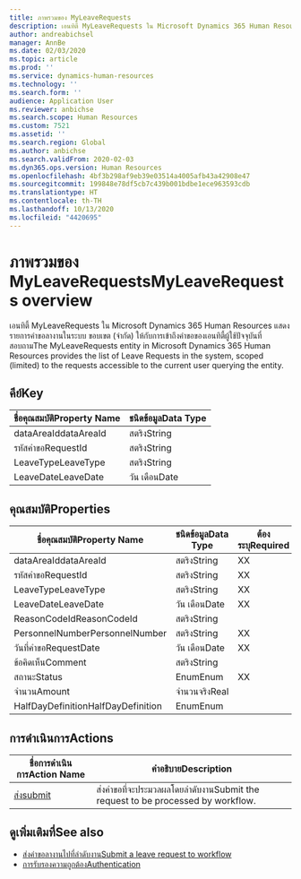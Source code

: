 ```yaml
---
title: ภาพรวมของ MyLeaveRequests
description: เอนทิตี้ MyLeaveRequests ใน Microsoft Dynamics 365 Human Resources แสดงรายการคำขอลางานในระบบ ขอบเขต (จำกัด) ให้กับการเข้าถึงคำขอของเอนทิตี้ผู้ใช้ปัจจุบันที่สอบถาม
author: andreabichsel
manager: AnnBe
ms.date: 02/03/2020
ms.topic: article
ms.prod: ''
ms.service: dynamics-human-resources
ms.technology: ''
ms.search.form: ''
audience: Application User
ms.reviewer: anbichse
ms.search.scope: Human Resources
ms.custom: 7521
ms.assetid: ''
ms.search.region: Global
ms.author: anbichse
ms.search.validFrom: 2020-02-03
ms.dyn365.ops.version: Human Resources
ms.openlocfilehash: 4bf3b298af9eb39e03514a4005afb43a42908e47
ms.sourcegitcommit: 199848e78df5cb7c439b001bdbe1ece963593cdb
ms.translationtype: HT
ms.contentlocale: th-TH
ms.lasthandoff: 10/13/2020
ms.locfileid: "4420695"
---
```

# <a name="myleaverequests-overview"></a><span data-ttu-id="d95fd-103">ภาพรวมของ MyLeaveRequests</span><span class="sxs-lookup"><span data-stu-id="d95fd-103">MyLeaveRequests overview</span></span>

<span data-ttu-id="d95fd-104">เอนทิตี้ MyLeaveRequests ใน Microsoft Dynamics 365 Human Resources แสดงรายการคำขอลางานในระบบ ขอบเขต (จำกัด) ให้กับการเข้าถึงคำขอของเอนทิตี้ผู้ใช้ปัจจุบันที่สอบถาม</span><span class="sxs-lookup"><span data-stu-id="d95fd-104">The MyLeaveRequests entity in Microsoft Dynamics 365 Human Resources provides the list of Leave Requests in the system, scoped (limited) to the requests accessible to the current user querying the entity.</span></span>

## <a name="key"></a><span data-ttu-id="d95fd-105">คีย์</span><span class="sxs-lookup"><span data-stu-id="d95fd-105">Key</span></span>

  | <span data-ttu-id="d95fd-106">ชื่อคุณสมบัติ</span><span class="sxs-lookup"><span data-stu-id="d95fd-106">Property Name</span></span> | <span data-ttu-id="d95fd-107">ชนิดข้อมูล</span><span class="sxs-lookup"><span data-stu-id="d95fd-107">Data Type</span></span> |
  |---------------|-----------|
  | <span data-ttu-id="d95fd-108">dataAreaId</span><span class="sxs-lookup"><span data-stu-id="d95fd-108">dataAreaId</span></span>    | <span data-ttu-id="d95fd-109">สตริง</span><span class="sxs-lookup"><span data-stu-id="d95fd-109">String</span></span>    |
  | <span data-ttu-id="d95fd-110">รหัสคำขอ</span><span class="sxs-lookup"><span data-stu-id="d95fd-110">RequestId</span></span>     | <span data-ttu-id="d95fd-111">สตริง</span><span class="sxs-lookup"><span data-stu-id="d95fd-111">String</span></span>    |
  | <span data-ttu-id="d95fd-112">LeaveType</span><span class="sxs-lookup"><span data-stu-id="d95fd-112">LeaveType</span></span>     | <span data-ttu-id="d95fd-113">สตริง</span><span class="sxs-lookup"><span data-stu-id="d95fd-113">String</span></span>    |
  | <span data-ttu-id="d95fd-114">LeaveDate</span><span class="sxs-lookup"><span data-stu-id="d95fd-114">LeaveDate</span></span>     | <span data-ttu-id="d95fd-115">วัน เดือน</span><span class="sxs-lookup"><span data-stu-id="d95fd-115">Date</span></span>      |
  
## <a name="properties"></a><span data-ttu-id="d95fd-116">คุณสมบัติ</span><span class="sxs-lookup"><span data-stu-id="d95fd-116">Properties</span></span>

  | <span data-ttu-id="d95fd-117">ชื่อคุณสมบัติ</span><span class="sxs-lookup"><span data-stu-id="d95fd-117">Property Name</span></span>     | <span data-ttu-id="d95fd-118">ชนิดข้อมูล</span><span class="sxs-lookup"><span data-stu-id="d95fd-118">Data Type</span></span> | <span data-ttu-id="d95fd-119">ต้องระบุ</span><span class="sxs-lookup"><span data-stu-id="d95fd-119">Required</span></span> |
  |-------------------|-----------|----------|
  | <span data-ttu-id="d95fd-120">dataAreaId</span><span class="sxs-lookup"><span data-stu-id="d95fd-120">dataAreaId</span></span>        | <span data-ttu-id="d95fd-121">สตริง</span><span class="sxs-lookup"><span data-stu-id="d95fd-121">String</span></span>    | <span data-ttu-id="d95fd-122">X</span><span class="sxs-lookup"><span data-stu-id="d95fd-122">X</span></span>        |
  | <span data-ttu-id="d95fd-123">รหัสคำขอ</span><span class="sxs-lookup"><span data-stu-id="d95fd-123">RequestId</span></span>         | <span data-ttu-id="d95fd-124">สตริง</span><span class="sxs-lookup"><span data-stu-id="d95fd-124">String</span></span>    | <span data-ttu-id="d95fd-125">X</span><span class="sxs-lookup"><span data-stu-id="d95fd-125">X</span></span>        |
  | <span data-ttu-id="d95fd-126">LeaveType</span><span class="sxs-lookup"><span data-stu-id="d95fd-126">LeaveType</span></span>         | <span data-ttu-id="d95fd-127">สตริง</span><span class="sxs-lookup"><span data-stu-id="d95fd-127">String</span></span>    | <span data-ttu-id="d95fd-128">X</span><span class="sxs-lookup"><span data-stu-id="d95fd-128">X</span></span>        |
  | <span data-ttu-id="d95fd-129">LeaveDate</span><span class="sxs-lookup"><span data-stu-id="d95fd-129">LeaveDate</span></span>         | <span data-ttu-id="d95fd-130">วัน เดือน</span><span class="sxs-lookup"><span data-stu-id="d95fd-130">Date</span></span>      | <span data-ttu-id="d95fd-131">X</span><span class="sxs-lookup"><span data-stu-id="d95fd-131">X</span></span>        |
  | <span data-ttu-id="d95fd-132">ReasonCodeId</span><span class="sxs-lookup"><span data-stu-id="d95fd-132">ReasonCodeId</span></span>      | <span data-ttu-id="d95fd-133">สตริง</span><span class="sxs-lookup"><span data-stu-id="d95fd-133">String</span></span>    |          |
  | <span data-ttu-id="d95fd-134">PersonnelNumber</span><span class="sxs-lookup"><span data-stu-id="d95fd-134">PersonnelNumber</span></span>   | <span data-ttu-id="d95fd-135">สตริง</span><span class="sxs-lookup"><span data-stu-id="d95fd-135">String</span></span>    | <span data-ttu-id="d95fd-136">X</span><span class="sxs-lookup"><span data-stu-id="d95fd-136">X</span></span>        |
  | <span data-ttu-id="d95fd-137">วันที่คำขอ</span><span class="sxs-lookup"><span data-stu-id="d95fd-137">RequestDate</span></span>       | <span data-ttu-id="d95fd-138">วัน เดือน</span><span class="sxs-lookup"><span data-stu-id="d95fd-138">Date</span></span>      | <span data-ttu-id="d95fd-139">X</span><span class="sxs-lookup"><span data-stu-id="d95fd-139">X</span></span>        |
  | <span data-ttu-id="d95fd-140">ข้อคิดเห็น</span><span class="sxs-lookup"><span data-stu-id="d95fd-140">Comment</span></span>           | <span data-ttu-id="d95fd-141">สตริง</span><span class="sxs-lookup"><span data-stu-id="d95fd-141">String</span></span>    |          |
  | <span data-ttu-id="d95fd-142">สถานะ</span><span class="sxs-lookup"><span data-stu-id="d95fd-142">Status</span></span>            | <span data-ttu-id="d95fd-143">Enum</span><span class="sxs-lookup"><span data-stu-id="d95fd-143">Enum</span></span>      | <span data-ttu-id="d95fd-144">X</span><span class="sxs-lookup"><span data-stu-id="d95fd-144">X</span></span>        |
  | <span data-ttu-id="d95fd-145">จำนวน</span><span class="sxs-lookup"><span data-stu-id="d95fd-145">Amount</span></span>            | <span data-ttu-id="d95fd-146">จำนวนจริง</span><span class="sxs-lookup"><span data-stu-id="d95fd-146">Real</span></span>      |          |
  | <span data-ttu-id="d95fd-147">HalfDayDefinition</span><span class="sxs-lookup"><span data-stu-id="d95fd-147">HalfDayDefinition</span></span> | <span data-ttu-id="d95fd-148">Enum</span><span class="sxs-lookup"><span data-stu-id="d95fd-148">Enum</span></span>      |          |

## <a name="actions"></a><span data-ttu-id="d95fd-149">การดำเนินการ</span><span class="sxs-lookup"><span data-stu-id="d95fd-149">Actions</span></span>

 | <span data-ttu-id="d95fd-150">ชื่อการดำเนินการ</span><span class="sxs-lookup"><span data-stu-id="d95fd-150">Action Name</span></span>                               | <span data-ttu-id="d95fd-151">คำอธิบาย</span><span class="sxs-lookup"><span data-stu-id="d95fd-151">Description</span></span>                                     |
 |-------------------------------------------|-------------------------------------------------|
 | [<span data-ttu-id="d95fd-152">ส่ง</span><span class="sxs-lookup"><span data-stu-id="d95fd-152">submit</span></span>](hr-developer-api-myleaverequests-submit.md)   | <span data-ttu-id="d95fd-153">ส่งคำขอที่จะประมวลผลโดยลำดับงาน</span><span class="sxs-lookup"><span data-stu-id="d95fd-153">Submit the request to be processed by workflow.</span></span> |

## <a name="see-also"></a><span data-ttu-id="d95fd-154">ดูเพิ่มเติมที่</span><span class="sxs-lookup"><span data-stu-id="d95fd-154">See also</span></span>

- [<span data-ttu-id="d95fd-155">ส่งคำขอลางานไปที่ลำดับงาน</span><span class="sxs-lookup"><span data-stu-id="d95fd-155">Submit a leave request to workflow</span></span>](hr-developer-api-myleaverequests-submit.md)
- [<span data-ttu-id="d95fd-156">การรับรองความถูกต้อง</span><span class="sxs-lookup"><span data-stu-id="d95fd-156">Authentication</span></span>](hr-developer-api-authentication.md)
